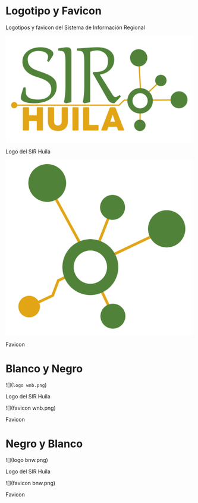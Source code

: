 # Logotipo y Favicon

Logotipos y favicon del Sistema de Información Regional

![](logo.png)

Logo del SIR Huila

![](favicon.png)

Favicon

# Blanco y Negro

![](`logo wnb.png`)

Logo del SIR Huila

![](favicon wnb.png)

Favicon

# Negro y Blanco

![](logo bnw.png)

Logo del SIR Huila

![](favicon bnw.png)

Favicon
